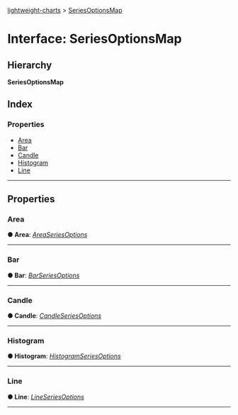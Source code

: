 [lightweight-charts](../README.md) > [SeriesOptionsMap](../interfaces/seriesoptionsmap.md)

# Interface: SeriesOptionsMap

## Hierarchy

**SeriesOptionsMap**

## Index

### Properties

* [Area](seriesoptionsmap.md#area)
* [Bar](seriesoptionsmap.md#bar)
* [Candle](seriesoptionsmap.md#candle)
* [Histogram](seriesoptionsmap.md#histogram)
* [Line](seriesoptionsmap.md#line)

---

## Properties

<a id="area"></a>

###  Area

**● Area**: *[AreaSeriesOptions](../#areaseriesoptions)*

___
<a id="bar"></a>

###  Bar

**● Bar**: *[BarSeriesOptions](../#barseriesoptions)*

___
<a id="candle"></a>

###  Candle

**● Candle**: *[CandleSeriesOptions](../#candleseriesoptions)*

___
<a id="histogram"></a>

###  Histogram

**● Histogram**: *[HistogramSeriesOptions](../#histogramseriesoptions)*

___
<a id="line"></a>

###  Line

**● Line**: *[LineSeriesOptions](../#lineseriesoptions)*

___

